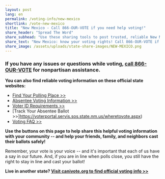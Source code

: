 ```yaml
---
layout: post
lang: en
permalink: /voting-info/new-mexico
shortlink: /vote-new-mexico
title: "New Mexico - Call 866-OUR-VOTE if you need help voting!"
share_header: "Spread The Word"
share_subhead: "Use these sharing tools to post trusted, reliable New Mexico voting information!"
share_text: "New Mexico: know your voting rights! Call 866-OUR-VOTE if you need help voting, or use these official resources."
share_image: /assets/uploads/state-share-images/NEW-MEXICO.png
---
```

### **If you have any issues or questions while voting, [call 866-OUR-VOTE](tel:8666878683) for nonpartisan assistance.**

**You can also find reliable voting information on these official state websites:**

* [Find Your Polling Place >>](https://voterportal.servis.sos.state.nm.us/WhereToVote.aspx)
* [Absentee Voting Information >>](http://www.sos.state.nm.us/Voter_Information/Absentee_and_Early_Voting.aspx)
* [Voter ID Requirements >>](http://www.sos.state.nm.us/Voter_Information/voting-2.aspx)
* [Track Your Absentee Ballot >>]https://voterportal.servis.sos.state.nm.us/wheretovote.aspx)
* [Voting FAQ >>](https://docs.google.com/document/d/11fDbFwvYOaZKWwzqWDuLFkkrO-f1fvBoO6hfcO6PTOM/)

**Use the buttons on this page to help share this helpful voting information with your community -- and help your friends, family, and neighbors cast their ballots safely!**

Remember, your vote is your voice -- and it's important that each of us have a say in our future. And, if you are in line when polls close, you still have the right to stay in line and cast your ballot!

**Live in another state? [Visit canivote.org to find official voting info >>](https://canivote.org)**